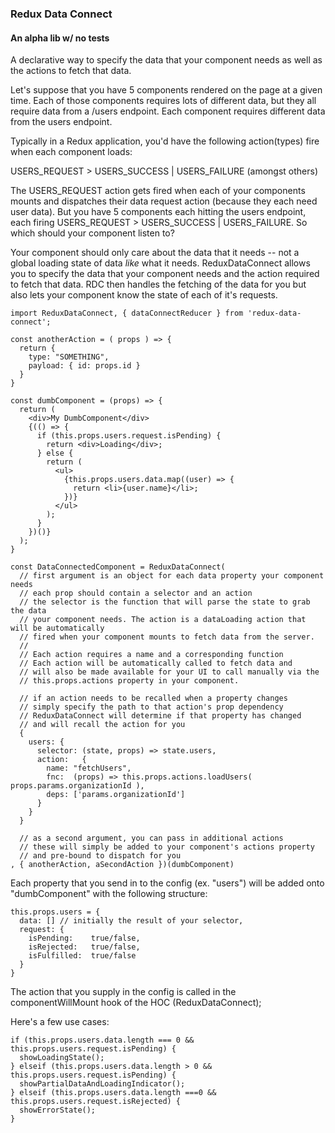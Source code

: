 ### Redux Data Connect
#### An alpha lib w/ no tests

A declarative way to specify the data that your component needs as well as the actions to fetch that data.

Let's suppose that you have 5 components rendered on the page at a given time. Each of those components requires
lots of different data, but they all require data from a /users endpoint. Each component requires different
data from the users endpoint.

Typically in a Redux application, you'd have the following action(types) fire when each component loads:

USERS_REQUEST > USERS_SUCCESS | USERS_FAILURE (amongst others)

The USERS_REQUEST action gets fired when each of your components mounts and dispatches their data request action (because they each need user data). But you have 5 components each hitting the users endpoint, each firing USERS_REQUEST > USERS_SUCCESS | USERS_FAILURE. So which should your component listen to?

Your component should only care about the data that it needs -- not a global loading state of data _like_ what it needs. ReduxDataConnect allows you to specify the data that your component needs and the action required to fetch that data. RDC then handles the fetching of the data for you but also lets your component know the state of each of it's requests.



```
import ReduxDataConnect, { dataConnectReducer } from 'redux-data-connect';

const anotherAction = ( props ) => {
  return {
    type: "SOMETHING",
    payload: { id: props.id }
  }
}

const dumbComponent = (props) => {
  return (
    <div>My DumbComponent</div>
    {(() => {
      if (this.props.users.request.isPending) {
        return <div>Loading</div>;
      } else {
        return (
          <ul>
            {this.props.users.data.map((user) => {
              return <li>{user.name}</li>;
            })}
          </ul>
        );
      }
    })()}
  );
}

const DataConnectedComponent = ReduxDataConnect(
  // first argument is an object for each data property your component needs
  // each prop should contain a selector and an action
  // the selector is the function that will parse the state to grab the data
  // your component needs. The action is a dataLoading action that will be automatically
  // fired when your component mounts to fetch data from the server.
  //
  // Each action requires a name and a corresponding function
  // Each action will be automatically called to fetch data and
  // will also be made available for your UI to call manually via the
  // this.props.actions property in your component.

  // if an action needs to be recalled when a property changes
  // simply specify the path to that action's prop dependency
  // ReduxDataConnect will determine if that property has changed
  // and will recall the action for you
  {
    users: {
      selector: (state, props) => state.users,
      action:   {
        name: "fetchUsers",
        fnc:  (props) => this.props.actions.loadUsers( props.params.organizationId ),
        deps: ['params.organizationId']
      }
    }
  }

  // as a second argument, you can pass in additional actions
  // these will simply be added to your component's actions property
  // and pre-bound to dispatch for you
, { anotherAction, aSecondAction })(dumbComponent)
```


Each property that you send in to the config (ex. "users") will be added onto "dumbComponent" with the following structure:

```
this.props.users = {
  data: [] // initially the result of your selector,
  request: {
    isPending:    true/false,
    isRejected:   true/false,
    isFulfilled:  true/false
  }
}
```

The action that you supply in the config is called in the componentWillMount hook of the HOC (ReduxDataConnect);


Here's a few use cases:

```
if (this.props.users.data.length === 0 && this.props.users.request.isPending) {
  showLoadingState();
} elseif (this.props.users.data.length > 0 && this.props.users.request.isPending) {
  showPartialDataAndLoadingIndicator();
} elseif (this.props.users.data.length ===0 && this.props.users.request.isRejected) {
  showErrorState();
}
```
